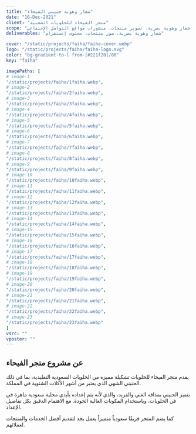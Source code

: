 ```yaml
---
title: "شعار وهوية حنيني الفيحاء"
date: "16-Dec-2021"
client: "متجر الفيحاء للحلويات الشعبية"
scope: "تصميم شعار وهوية بصرية، تصوير منتجات، منشورات مواقع التواصل الإجتماعي" 
deliverables: "شعار وهوية بصرية، صور منتجات، محتوى إنستقرام"

cover: "/static/projects/faiha/faiha-cover.webp"
logo: "/static/projects/faiha/faiha-logo.svg"
color: "bg-gradient-to-l from-[#221f20]/80"
key: "faiha"

imagePaths: [
# image-1
"/static/projects/faiha/1faiha.webp",
# image-2
"/static/projects/faiha/2faiha.webp",
# image-3
"/static/projects/faiha/3faiha.webp",
# image-4
"/static/projects/faiha/4faiha.webp",
# image-5
"/static/projects/faiha/5faiha.webp",
# image-6
"/static/projects/faiha/6faiha.webp",
# image-7
"/static/projects/faiha/7faiha.webp",
# image-8
"/static/projects/faiha/8faiha.webp",
# image-9
"/static/projects/faiha/9faiha.webp",
# image-10
"/static/projects/faiha/10faiha.webp",
# image-11
"/static/projects/faiha/11faiha.webp",
# image-12
"/static/projects/faiha/12faiha.webp",
# image-13
"/static/projects/faiha/13faiha.webp",
# image-14
"/static/projects/faiha/14faiha.webp",
# image-15
"/static/projects/faiha/15faiha.webp",
# image-16
"/static/projects/faiha/16faiha.webp",
# image-17
"/static/projects/faiha/17faiha.webp",
# image-18
"/static/projects/faiha/18faiha.webp",
# image-19
"/static/projects/faiha/19faiha.webp",
# image-20
"/static/projects/faiha/20faiha.webp",
# image-21
"/static/projects/faiha/21faiha.webp",
# image-22
"/static/projects/faiha/22faiha.webp",
# image-23
"/static/projects/faiha/23faiha.webp"
]
vsrc: ""
vposter: ""
---
```


## عن مشروع متجر الفيحاء

يقدم متجر الفيحاء للحلويات تشكيلة مميزة من الحلويات السعودية التقليدية، بما في ذلك الحنيني الشهي الذي يعتبر من أشهر الأكلات الشتوية في المملكة.

يتميز الحنيني بمذاقه الغني والفريد، والذي لأنه يتم إعداده بأيدي محلية سعودية ماهرة في فن الحلويات، وباستخدام المكونات العالية الجودة. مع الاهتمام الدقيق بكل تفاصيل الإعداد.

كما يضم المتجر فريقًا سعودياً متميزاً يعمل بجد لتقديم أفضل الخدمات والمنتجات لعملائهم.
